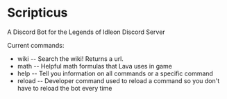 # Scripticus
A Discord Bot for the Legends of Idleon Discord Server

Current commands:
   - wiki
      -- Search the wiki! Returns a url. 
   - math
      -- Helpful math formulas that Lava uses in game
   - help
      -- Tell you information on all commands or a specific command
   - reload
      -- Developer command used to reload a command so you don't have to reload the bot every time
